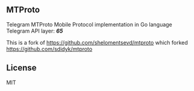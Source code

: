 ## MTProto
Telegram MTProto Mobile Protocol implementation in Go language
Telegram API layer: ***65***

This is a fork of https://github.com/shelomentsevd/mtproto which forked https://github.com/sdidyk/mtproto

## License
MIT
